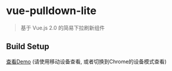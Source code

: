 # vue-pulldown-lite

> 基于 Vue.js 2.0 的简易下拉刷新组件

## Build Setup
[查看Demo](http://mengchen129.github.io/vue-pulldown-lite/) (请使用移动设备查看, 或者切换到Chrome的设备模式查看)